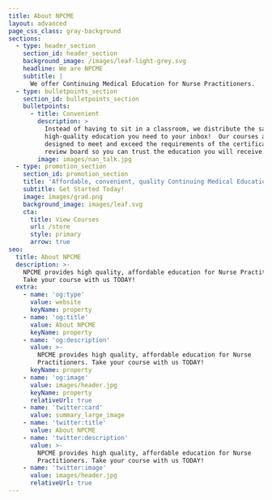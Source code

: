 ```yaml
---
title: About NPCME
layout: advanced
page_css_class: gray-background
sections:
  - type: header_section
    section_id: header_section
    background_image: /images/leaf-light-grey.svg
    headline: We are NPCME
    subtitle: |
      We offer Continuing Medical Education for Nurse Practitioners.
  - type: bulletpoints_section
    section_id: bulletpoints_section
    bulletpoints:
      - title: Convenient
        description: >
          Instead of having to sit in a classroom, we distribute the same
          high-quality education you need to your inbox!  Our courses are
          designed to meet and exceed the requirements of the certification
          review board so you can trust the education you will receive.
        image: images/nan_talk.jpg
  - type: promotion_section
    section_id: promotion_section
    title: 'Affordable, convenient, quality Continuing Medical Education.'
    subtitle: Get Started Today!
    image: images/grad.png
    background_image: images/leaf.svg
    cta:
      title: View Courses
      url: /store
      style: primary
      arrow: true
seo:
  title: About NPCME
  description: >-
    NPCME provides high quality, affordable education for Nurse Practitioners.
    Take your course with us TODAY!
  extra:
    - name: 'og:type'
      value: website
      keyName: property
    - name: 'og:title'
      value: About NPCME
      keyName: property
    - name: 'og:description'
      value: >-
        NPCME provides high quality, affordable education for Nurse
        Practitioners. Take your course with us TODAY!
      keyName: property
    - name: 'og:image'
      value: images/header.jpg
      keyName: property
      relativeUrl: true
    - name: 'twitter:card'
      value: summary_large_image
    - name: 'twitter:title'
      value: About NPCME
    - name: 'twitter:description'
      value: >-
        NPCME provides high quality, affordable education for Nurse
        Practitioners. Take your course with us TODAY!
    - name: 'twitter:image'
      value: images/header.jpg
      relativeUrl: true
---
```

